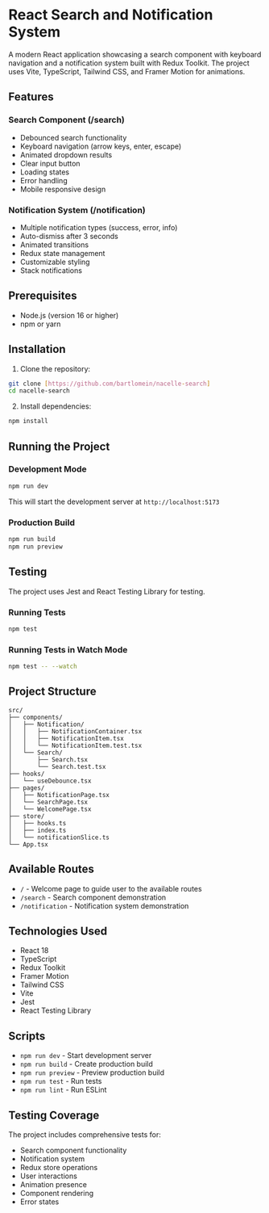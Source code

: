 # React Search and Notification System

A modern React application showcasing a search component with keyboard navigation and a notification system built with Redux Toolkit. The project uses Vite, TypeScript, Tailwind CSS, and Framer Motion for animations.

## Features

### Search Component (/search)

- Debounced search functionality
- Keyboard navigation (arrow keys, enter, escape)
- Animated dropdown results
- Clear input button
- Loading states
- Error handling
- Mobile responsive design

### Notification System (/notification)

- Multiple notification types (success, error, info)
- Auto-dismiss after 3 seconds
- Animated transitions
- Redux state management
- Customizable styling
- Stack notifications

## Prerequisites

- Node.js (version 16 or higher)
- npm or yarn

## Installation

1. Clone the repository:

```bash
git clone [https://github.com/bartlomein/nacelle-search]
cd nacelle-search
```

2. Install dependencies:

```bash
npm install
```

## Running the Project

### Development Mode

```bash
npm run dev
```

This will start the development server at `http://localhost:5173`

### Production Build

```bash
npm run build
npm run preview
```

## Testing

The project uses Jest and React Testing Library for testing.

### Running Tests

```bash
npm test
```

### Running Tests in Watch Mode

```bash
npm test -- --watch
```

## Project Structure

```
src/
├── components/
│   ├── Notification/
│   │   ├── NotificationContainer.tsx
│   │   ├── NotificationItem.tsx
│   │   └── NotificationItem.test.tsx
│   └── Search/
│       ├── Search.tsx
│       └── Search.test.tsx
├── hooks/
│   └── useDebounce.tsx
├── pages/
│   ├── NotificationPage.tsx
│   └── SearchPage.tsx
│   └── WelcomePage.tsx
├── store/
│   ├── hooks.ts
│   ├── index.ts
│   └── notificationSlice.ts
└── App.tsx
```

## Available Routes

- `/` - Welcome page to guide user to the available routes
- `/search` - Search component demonstration
- `/notification` - Notification system demonstration

## Technologies Used

- React 18
- TypeScript
- Redux Toolkit
- Framer Motion
- Tailwind CSS
- Vite
- Jest
- React Testing Library

## Scripts

- `npm run dev` - Start development server
- `npm run build` - Create production build
- `npm run preview` - Preview production build
- `npm run test` - Run tests
- `npm run lint` - Run ESLint

## Testing Coverage

The project includes comprehensive tests for:

- Search component functionality
- Notification system
- Redux store operations
- User interactions
- Animation presence
- Component rendering
- Error states
